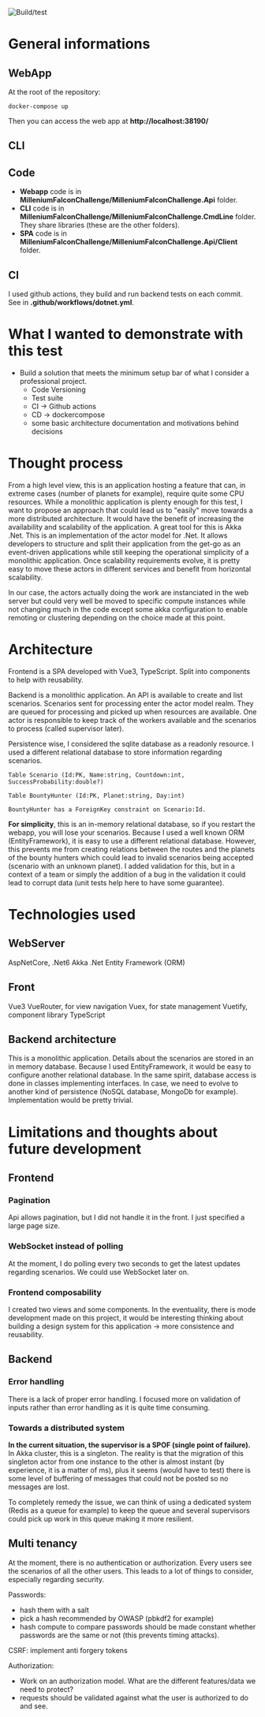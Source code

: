 ![Build/test](https://github.com/fabienDaou/dataiku/actions/workflows/dotnet.yml/badge.svg)

# General informations
## WebApp
At the root of the repository:
```
docker-compose up
```
Then you can access the web app at **http://localhost:38190/**
## CLI
## Code
- **Webapp** code is in **MilleniumFalconChallenge/MilleniumFalconChallenge.Api** folder.
- **CLI** code is in **MilleniumFalconChallenge/MilleniumFalconChallenge.CmdLine** folder.
They share libraries (these are the other folders).
- **SPA** code is in **MilleniumFalconChallenge/MilleniumFalconChallenge.Api/Client** folder.
## CI
I used github actions, they build and run backend tests on each commit. See in **.github/workflows/dotnet.yml**.

# What I wanted to demonstrate with this test
- Build a solution that meets the minimum setup bar of what I consider a professional project.
    - Code Versioning
    - Test suite
    - CI -> Github actions
    - CD -> dockercompose
    - some basic architecture documentation and motivations behind decisions

# Thought process
From a high level view, this is an application hosting a feature that can, in extreme cases (number of planets for example), require quite some CPU resources. While a monolithic application is plenty enough for this test, I want to propose an approach that could lead us to "easily" move towards a more distributed architecture. It would have the benefit of increasing the availability and scalability of the application.
A great tool for this is Akka .Net. This is an implementation of the actor model for .Net. It allows developers to structure and split their application from the get-go as an event-driven applications while still keeping the operational simplicity of a monolithic application. Once scalability requirements evolve, it is pretty easy to move these actors in different services and benefit from horizontal scalability.

In our case, the actors actually doing the work are instanciated in the web server but could very well be moved to specific compute instances while not changing much in the code except some akka configuration to enable remoting or clustering depending on the choice made at this point.

# Architecture
Frontend is a SPA developed with Vue3, TypeScript. Split into components to help with reusability.

Backend is a monolithic application. An API is available to create and list scenarios.
Scenarios sent for processing enter the actor model realm. They are queued for processing and picked up when resources are available. One actor is responsible to keep track of the workers available and the scenarios to process (called supervisor later).

Persistence wise, I considered the sqlite database as a readonly resource. I used a different relational database to store information regarding scenarios.

```
Table Scenario (Id:PK, Name:string, Countdown:int, SuccessProbability:double?)

Table BountyHunter (Id:PK, Planet:string, Day:int)

BountyHunter has a ForeignKey constraint on Scenario:Id.
```

**For simplicity**, this is an in-memory relational database, so if you restart the webapp, you will lose your scenarios. Because I used a well known ORM (EntityFramework), it is easy to use a different relational database. However, this prevents me from creating relations between the routes and the planets of the bounty hunters which could lead to invalid scenarios being accepted (scenario with an unknown planet). I added validation for this, but in a context of a team or simply the addition of a bug in the validation it could lead to corrupt data (unit tests help here to have some guarantee).

# Technologies used
## WebServer
AspNetCore, .Net6
Akka .Net
Entity Framework (ORM)
## Front
Vue3
VueRouter, for view navigation
Vuex, for state management
Vuetify, component library
TypeScript

## Backend architecture
This is a monolithic application.
Details about the scenarios are stored in an in memory database.
Because I used EntityFramework, it would be easy to configure another relational database.
In the same spirit, database access is done in classes implementing interfaces. In case, we need to evolve to another kind of persistence (NoSQL database, MongoDb for example). Implementation would be pretty trivial.

# Limitations and thoughts about future development
## Frontend
### Pagination
Api allows pagination, but I did not handle it in the front. I just specified a large page size.
### WebSocket instead of polling
At the moment, I do polling every two seconds to get the latest updates regarding scenarios.
We could use WebSocket later on.
### Frontend composability
I created two views and some components. In the eventuality, there is mode development made on this project, it would be interesting thinking about building a design system for this application -> more consistence and reusability.
## Backend
### Error handling
There is a lack of proper error handling. I focused more on validation of inputs rather than error handling as it is quite time consuming.
### Towards a distributed system
**In the current situation, the supervisor is a SPOF (single point of failure).**
In Akka cluster, this is a singleton. The reality is that the migration of this singleton actor from one instance to the other is almost instant (by experience, it is a matter of ms), plus it seems (would have to test) there is some level of buffering of messages that could not be posted so no messages are lost.

To completely remedy the issue, we can think of using a dedicated system (Redis as a queue for example) to keep the queue and several supervisors could pick up work in this queue making it more resilient.
## Multi tenancy
At the moment, there is no authentication or authorization. Every users see the scenarios of all the other users. This leads to a lot of things to consider, especially regarding security.

Passwords:
- hash them with a salt
- pick a hash recommended by OWASP (pbkdf2 for example)
- hash compute to compare passwords should be made constant whether passwords are the same or not (this prevents timing attacks).

CSRF: implement anti forgery tokens

Authorization:
- Work on an authorization model. What are the different features/data we need to protect?
- requests should be validated against what the user is authorized to do and see.